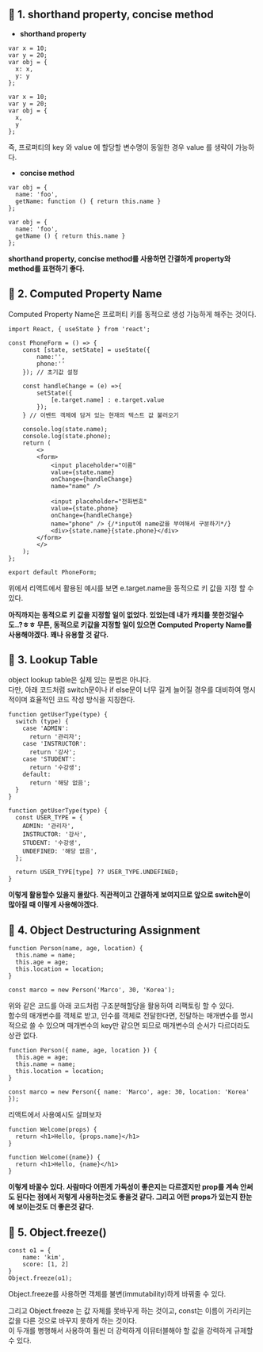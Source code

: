 ## 📌 1. shorthand property, concise method

- **shorthand property**
```
var x = 10;
var y = 20; 
var obj = { 
  x: x,
  y: y
};
```

```
var x = 10; 
var y = 20; 
var obj = {
  x,
  y
};

```
즉, 프로퍼티의 key 와 value 에 할당할 변수명이 동일한 경우 value 를 생략이 가능하다.


- **concise method**
```
var obj = { 
  name: 'foo', 
  getName: function () { return this.name } 
};

```

```
var obj = { 
  name: 'foo', 
  getName () { return this.name } 
};

```

**shorthand property, concise method를 사용하면 간결하게 property와 method를 표현하기 좋다.**

## 📌 2. Computed Property Name

Computed Property Name은 프로퍼티 키를 동적으로 생성 가능하게 해주는 것이다.
```
import React, { useState } from 'react';

const PhoneForm = () => {
    const [state, setState] = useState({
        name:'',
        phone:''
    }); // 초기값 설정

    const handleChange = (e) =>{
        setState({
            [e.target.name] : e.target.value
        });
    } // 이벤트 객체에 담겨 있는 현재의 텍스트 값 불러오기

    console.log(state.name);
    console.log(state.phone);
    return (
        <>
        <form>
            <input placeholder="이름"
            value={state.name}
            onChange={handleChange}
            name="name" />

            <input placeholder="전화번호" 
            value={state.phone}
            onChange={handleChange}
            name="phone" /> {/*input에 name값을 부여해서 구분하기*/}
            <div>{state.name}{state.phone}</div>
        </form>
        </>
    );
};

export default PhoneForm;
```

위에서 리액트에서 활용된 예시를 보면 e.target.name을 동적으로 키 값을 지정 할 수 있다.

**아직까지는 동적으로 키 값을 지정할 일이 없었다. 있었는데 내가 캐치를 못한것일수도..?ㅎㅎ 무튼, 동적으로 키값을 지정할 일이 있으면 Computed Property Name를 사용해야겠다. 꽤나 유용할 것 같다.**

## 📌 3. Lookup Table

object lookup table은 실제 있는 문법은 아니다.  
다만, 아래 코드처럼 switch문이나 if else문이 너무 길게 늘어질 경우를 대비하여 명시적이며 효율적인 코드 작성 방식을 지칭한다.

```
function getUserType(type) {
  switch (type) {
    case 'ADMIN':
      return '관리자';
    case 'INSTRUCTOR':
      return '강사';
    case 'STUDENT':
      return '수강생';
    default:
      return '해당 없음';
  }
}
```

```
function getUserType(type) {
  const USER_TYPE = {
    ADMIN: '관리자',
    INSTRUCTOR: '강사',
    STUDENT: '수강생',
    UNDEFINED: '해당 없음',
  };

  return USER_TYPE[type] ?? USER_TYPE.UNDEFINED;
}
```

**이렇게 활용할수 있을지 몰랐다. 직관적이고 간결하게 보여지므로 앞으로 switch문이 많아질 때 이렇게 사용해야겠다.**

## 📌 4. Object Destructuring Assignment

```
function Person(name, age, location) {
  this.name = name;
  this.age = age;
  this.location = location;
}

const marco = new Person('Marco', 30, 'Korea');
```

위와 같은 코드를 아래 코드처럼 구조분해할당을 활용하여 리팩토링 할 수 있다.  
함수의 매개변수를 객체로 받고, 인수를 객체로 전달한다면, 전달하는 매개변수를 명시적으로 쓸 수 있으며 매개변수의 key만 같으면 되므로 매개변수의 순서가 다르더라도 상관 없다.  

```
function Person({ name, age, location }) {
  this.age = age;
  this.name = name;
  this.location = location;
}

const marco = new Person({ name: 'Marco', age: 30, location: 'Korea' });
```

리액트에서 사용예시도 살펴보자

```
function Welcome(props) {
  return <h1>Hello, {props.name}</h1>
}

```

```
function Welcome({name}) {
  return <h1>Hello, {name}</h1>
}

```

**이렇게 바꿀수 있다. 사람마다 어떤게 가독성이 좋은지는 다르겠지만 prop를 계속 안써도 된다는 점에서 저렇게 사용하는것도 좋을것 같다. 그리고 어떤 props가 있는지 한눈에 보이는것도 더 좋은것 같다.**

## 📌 5. Object.freeze()

```
const o1 = {
    name: 'kim',
    score: [1, 2]
}
Object.freeze(o1);
```

Object.freeze를 사용하면 객체를 불변(immutability)하게 바꿔줄 수 있다.  

그리고 Object.freeze 는 값 자체를 못바꾸게 하는 것이고, const는 이름이 가리키는 값을 다른 것으로 바꾸지 못하게 하는 것이다.  
이 두개를 병행해서 사용하여 훨씬 더 강력하게 이뮤터블해야 할 값을 강력하게 규제할 수 있다.  

